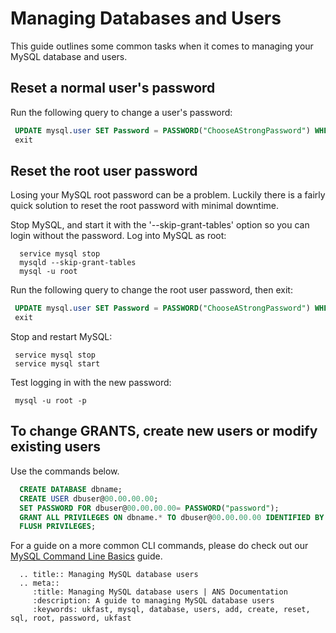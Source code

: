 # Managing Databases and Users

This guide outlines some common tasks when it comes to managing your MySQL database and users.


## Reset a normal user's password

Run the following query to change a user's password:
 ```sql
  UPDATE mysql.user SET Password = PASSWORD("ChooseAStrongPassword") WHERE User="username" ;
  exit
 ```

## Reset the root user password

Losing your MySQL root password can be a problem. Luckily there is a fairly quick solution to reset the root password with minimal downtime.

Stop MySQL, and start it with the '--skip-grant-tables' option so you can login without the password. Log into MySQL as root:

```console
  service mysql stop
  mysqld --skip-grant-tables
  mysql -u root
```

Run the following query to change the root user password, then exit:
 ```sql
  UPDATE mysql.user SET Password = PASSWORD("ChooseAStrongPassword") WHERE User="root" ;
  exit
 ```

Stop and restart MySQL:
 ```console
  service mysql stop
  service mysql start
```

Test logging in with the new password:
 ```console
  mysql -u root -p
```

## To change GRANTS, create new users or modify existing users

Use the commands below.

```sql
  CREATE DATABASE dbname;
  CREATE USER dbuser@00.00.00.00;
  SET PASSWORD FOR dbuser@00.00.00.00= PASSWORD("password");
  GRANT ALL PRIVILEGES ON dbname.* TO dbuser@00.00.00.00 IDENTIFIED BY 'password';
  FLUSH PRIVILEGES;
```

For a guide on a more common CLI commands, please do check out our [MySQL Command Line Basics](/operatingsystems/linux/mysql/mysql_cli_basics) guide.

```eval_rst
  .. title:: Managing MySQL database users
  .. meta::
     :title: Managing MySQL database users | ANS Documentation
     :description: A guide to managing MySQL database users
     :keywords: ukfast, mysql, database, users, add, create, reset, sql, root, password, ukfast
